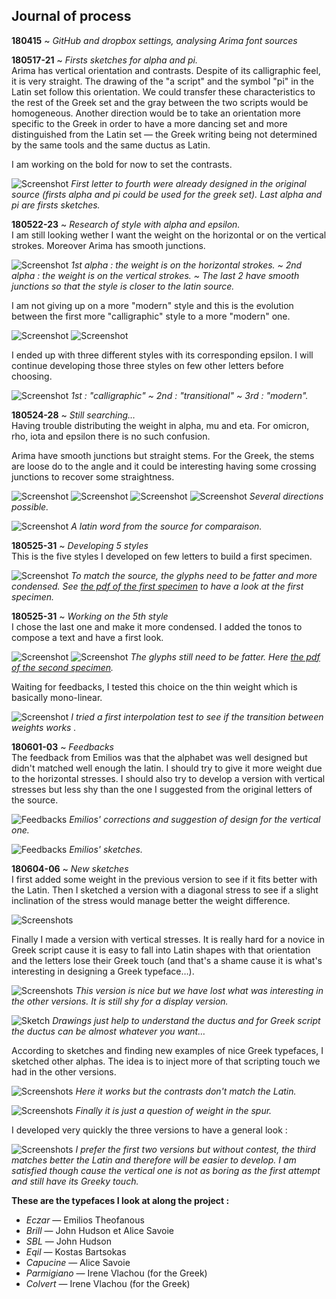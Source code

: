 ## Journal of process

**180415** ~ *GitHub and dropbox settings, analysing Arima font sources*

**180517-21** ~ *Firsts sketches for alpha and pi.* <br/>
Arima has vertical orientation and contrasts. Despite of its calligraphic feel, it is very straight. The drawing of the "a script" and the symbol "pi" in the Latin set follow this orientation. We could transfer these characteristics to the rest of the Greek set and the gray between the two scripts would be homogeneous. Another direction would be to take an orientation more specific to the Greek in order to have a more dancing set and more distinguished from the Latin set — the Greek writing being not determined by the same tools and the same ductus as Latin.

I am working on the bold for now to set the contrasts.

![Screenshot](03_SCREENSHOTS/2018-05-21_2.png)
*First letter to fourth were already designed in the original source (firsts alpha and pi could be used for the greek set). Last alpha and pi are firsts sketches.*

**180522-23** ~ *Research of style with alpha and epsilon.* <br/>
I am still looking wether I want the weight on the horizontal or on the vertical strokes. Moreover Arima has smooth junctions.

![Screenshot](03_SCREENSHOTS/2018-05-23_7.png)
*1st alpha : the weight is on the horizontal strokes. ~ 2nd alpha : the weight is on the vertical strokes. ~ The last 2 have smooth junctions so that the style is closer to the latin source.*

I am not giving up on a more "modern" style and this is the evolution between the first more "calligraphic" style to a more "modern" one.

![Screenshot](03_SCREENSHOTS/2018-05-23_5.png)
![Screenshot](03_SCREENSHOTS/2018-05-23_5-2.png)

I ended up with three different styles with its corresponding epsilon. I will continue developing those three styles on few other letters before choosing.

![Screenshot](03_SCREENSHOTS/2018-05-23_6.png)
*1st : "calligraphic" ~ 2nd : "transitional" ~ 3rd : "modern".*

**180524-28** ~ *Still searching…* <br/>
Having trouble distributing the weight in alpha, mu and eta. For omicron, rho, iota and epsilon there is no such confusion.

Arima have smooth junctions but straight stems. For the Greek, the stems are loose do to the angle and it could be interesting having some crossing junctions to recover some straightness.

![Screenshot](03_SCREENSHOTS/2018-05-28_1.png)
![Screenshot](03_SCREENSHOTS/2018-05-28_2.png)
![Screenshot](03_SCREENSHOTS/2018-05-28_3.png)
![Screenshot](03_SCREENSHOTS/2018-05-28_4.png)
*Several directions possible.*

![Screenshot](03_SCREENSHOTS/2018-05-28_5.png)
*A latin word from the source for comparaison.*

**180525-31** ~ *Developing 5 styles* <br/>
This is the five styles I developed on few letters to build a first specimen.

![Screenshot](03_SCREENSHOTS/2018-05-31.png)
*To match the source, the glyphs need to be fatter and more condensed. See [the pdf of the first specimen](https://github.com/eellak/gsoc2018-arimamadurai/blob/master/00_PROCESS/04_PDF/180529-specimen.pdf) to have a look at the first specimen.*

**180525-31** ~ *Working on the 5th style*<br/>
I chose the last one and make it more condensed. I added the tonos to compose a text and have a first look.

![Screenshot](03_SCREENSHOTS/2018-06-01_1.png)
![Screenshot](03_SCREENSHOTS/2018-06-01_2.png)
*The glyphs still need to be fatter. Here [the pdf of the second specimen](https://github.com/eellak/gsoc2018-arimamadurai/blob/master/00_PROCESS/04_PDF/180601-specimen-ss04.pdf).*

Waiting for feedbacks, I tested this choice on the thin weight which is basically mono-linear.

![Screenshot](03_SCREENSHOTS/2018-06-01_3.png)
*I tried a first interpolation test to see if the transition between weights works .*

**180601-03** ~ *Feedbacks*<br/>
The feedback from Emilios was that the alphabet was well designed but didn't matched well enough the latin. I should try to give it more weight due to the horizontal stresses. I should also try to develop a version with vertical stresses but less shy than the one I suggested from the original letters of the source.

![Feedbacks](05_FEEDBACKS/180604/180604_feedbacks_Emilios.JPG)
*Emilios' corrections and suggestion of design for the vertical one.*

![Feedbacks](05_FEEDBACKS/180604/IMG_1443.JPG)
*Emilios' sketches.*

**180604-06** ~ *New sketches*<br/>
I first added some weight in the previous version to see if it fits better with the Latin. Then I sketched a version with a diagonal stress to see if a slight inclination of the stress would manage better the weight difference.

![Screenshots](03_SCREENSHOTS/2018-06-06_1.png)

Finally I made a version with vertical stresses. It is really hard for a novice in Greek script cause it is easy to fall into Latin shapes with that orientation and the letters lose their Greek touch (and that's a shame cause it is what's interesting in designing a Greek typeface…).

![Screenshots](03_SCREENSHOTS/2018-06-05.png)
*This version is nice but we have lost what was interesting in the other versions. It is still shy for a display version.*

![Sketch](06_SKETCHES/180606.png)
*Drawings just help to understand the ductus and for Greek script the ductus can be almost whatever you want…*

According to sketches and finding new examples of nice Greek typefaces, I sketched other alphas. The idea is to inject more of that scripting touch we had in the other versions.

![Screenshots](03_SCREENSHOTS/2018-06-06_2.png)
*Here it works but the contrasts don't match the Latin.*

![Screenshots](03_SCREENSHOTS/2018-06-06_3.png)
*Finally it is just a question of weight in the spur.*

I developed very quickly the three versions to have a general look :

![Screenshots](03_SCREENSHOTS/2018-06-06_4.png)
*I prefer the first two versions but without contest, the third matches better the Latin and therefore will be easier to develop. I am satisfied though cause the vertical one is not as boring as the first attempt and still have its Greeky touch.*

**These are the typefaces I look at along the project :**

* *Eczar* — Emilios Theofanous
* *Brill* — John Hudson et Alice Savoie
* *SBL* — John Hudson
* *Eqil* — Kostas Bartsokas
* *Capucine* — Alice Savoie
* *Parmigiano* — Irene Vlachou (for the Greek)
* *Colvert* — Irene Vlachou (for the Greek)
